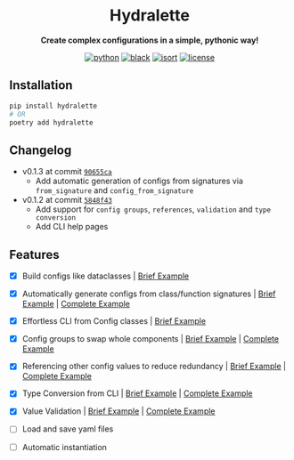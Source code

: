 <div markdown="1" align="center">

# Hydralette

**Create complex configurations in a simple, pythonic way!**

[![python](https://img.shields.io/badge/-Python_3.8_%7C_3.9_%7C_3.10-blue?logo=python&logoColor=white)](https://github.com/pre-commit/pre-commit)
[![black](https://img.shields.io/badge/Code%20Style-Black-black.svg?labelColor=gray)](https://black.readthedocs.io/en/stable/)
[![isort](https://img.shields.io/badge/%20imports-isort-%231674b1?style=flat&labelColor=ef8336)](https://pycqa.github.io/isort/)
[![license](https://img.shields.io/badge/License-MIT-green.svg?labelColor=gray)](https://github.com/ashleve/lightning-hydra-template#license)

</div>

## Installation

```bash
pip install hydralette
# OR
poetry add hydralette
```

## Changelog

- v0.1.3 at commit [`90655ca`](https://github.com/ValeKnappich/hydralette/tree/90655caee3a95f652008a10ca0d5964c01733d39)
    - Add automatic generation of configs from signatures via `from_signature` and `config_from_signature`
- v0.1.2 at commit [`5848f43`](https://github.com/ValeKnappich/hydralette/tree/5848f436cb20ac3389018fe6d399502e45b266e5)
    - Add support for `config groups`, `references`, `validation` and `type conversion`
    - Add CLI help pages

## Features

- [x] Build configs like dataclasses | [Brief Example](#minimal-example)
- [x] Automatically generate configs from class/function signatures | [Brief Example](#from-signature) | [Complete Example](examples/06_from_signature.py)
- [x] Effortless CLI from Config classes | [Brief Example](#cli)
- [x] Config groups to swap whole components | [Brief Example](#config-groups) | [Complete Example](examples/02_groups.py)
- [x] Referencing other config values to reduce redundancy | [Brief Example](#references) | [Complete Example](examples/04_references.py)
- [x] Type Conversion from CLI | [Brief Example](#type-conversion) | [Complete Example](examples/05_conversion_and_validation.py)
- [x] Value Validation | [Brief Example](#validation) | [Complete Example](examples/05_conversion_and_validation.py)
- [ ] Load and save yaml files
- [ ] Automatic instantiation

